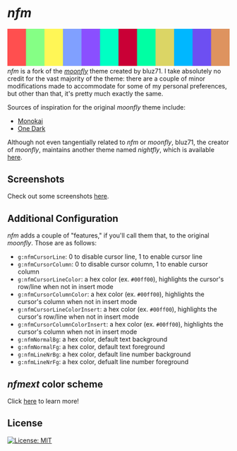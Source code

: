# _nfm_
![_nfm_](./screenshots/pallete.png)
_nfm_ is a fork of the [_moonfly_](https://github.com/bluz71/vim-moonfly-colors)
theme created by bluz71. I take absolutely no credit for the vast majority of
the theme: there are a couple of minor modifications made to accommodate for
some of my personal preferences, but other than that, it's pretty much exactly
the same.

Sources of inspiration for the original _moonfly_ theme include:

- [Monokai](https://monokai.pro)
- [One Dark](https://github.com/atom/atom/tree/master/packages/one-dark-syntax)

Although not even tangentially related to _nfm_ or _moonfly_, bluz71,
the creator of _moonfly_, maintains another theme named _nightfly_, which is
available [here](https://github.com/bluz71/vim-nightfly-guicolors).

## Screenshots
Check out some screenshots [here](./screenshots/readme.md).

## Additional Configuration
_nfm_ adds a couple of "features," if you'll call them that, to the
original _moonfly_. Those are as follows:
- `g:nfmCursorLine`: 0 to disable cursor line, 1 to enable cursor line
- `g:nfmCursorColumn`: 0 to disable cursor column, 1 to enable cursor column
- `g:nfmCursorLineColor`: a hex color (ex. `#00ff00`), highlights the
  cursor's row/line when not in insert mode
- `g:nfmCursorColumnColor`: a hex color (ex. `#00ff00`), highlights the
  cursor's column when not in insert mode
- `g:nfmCursorLineColorInsert`: a hex color (ex. `#00ff00`),
  highlights the cursor's row/line when not in insert mode
- `g:nfmCursorColumnColorInsert`: a hex color (ex. `#00ff00`),
  highlights the cursor's column when not in insert mode
- `g:nfmNormalBg`: a hex color, default text background
- `g:nfmNormalFg`: a hex color, default text foreground
- `g:nfmLineNrBg`: a hex color, default line number background
- `g:nfmLineNrFg`: a hex color, defualt line number foreground

## _nfmext_ color scheme
Click [here](./nfmext.md) to learn more!

## License
[![License: MIT](https://img.shields.io/badge/License-MIT-blue.svg)](https://opensource.org/licenses/MIT)
